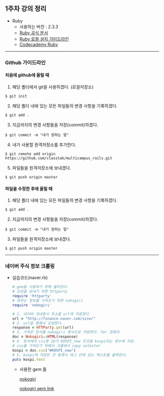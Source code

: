 ## 1주차 강의 정리

* Ruby 
  * 사용하는 버전 : 2.3.3
  * [Ruby 공식 문서](http://ruby-doc.org/core-2.3.3/)
  * [Ruby 로컬 설치 가이드라인](http://bit.do/multi_install)
  * [Codecademy Ruby](https://www.codecademy.com/learn/learn-ruby)

----

### Github 가이드라인

#### 처음에 github에 올릴 때

1. 해당 폴더에서 git을 사용하겠다. (로컬저장소)

  `$ git init`

2. 해당 폴더 내에 있는 모든 파일들의 변경 사항을 기록하겠다.

  `$ git add .`

3. 지금까지의 변경 사항들을 저장(commit)하겠다.

  `$ git commit -m "내가 원하는 말"`

4. 내가 사용할 원격저장소를 추가한다.

  `$ git remote add origin https://github.com/classtak/multicampus_rails.git`

5. 파일들을 원격저장소에 보내겠다.

  `$ git push origin master`

#### 파일을 수정한 후에 올릴 때
1. 해당 폴더 내에 있는 모든 파일들의 변경 사항을 기록하겠다.

  `$ git add .`

2. 지금까지의 변경 사항들을 저장(commit)하겠다.

  `$ git commit -m "내가 원하는 말"`

3. 파일들을 원격저장소에 보내겠다.

  `$ git push origin master`

----

### 네이버 주식 정보 크롤링

* 실습코드(naver.rb)

  ```ruby
  # gem을 사용하기 위해 불러온다.
  # 요청을 보내기 위한 httparty
  require 'httparty'
  # 원하는 정보를 가져오기 위한 nokogiri
  require 'nokogiri'

  # 1. 네이버 국내증시 주소를 url에 저장한다.
  url = "http://finance.naver.com/sise/"
  # 2. url을 통해서 요청한다.
  response = HTTParty.get(url)
  # 3. 가져온 문서를 nokogiri 형식으로 저장한다. for 컴퓨터
  doc = Nokogiri::HTML(response)
  # 4. 문서에서 css중 ID가 KOSPI_now 인것을 kospi라는 변수에 저장.
  # css를 가져오기 위해서 크롬에서 copy selector
  kospi = doc.css("#KOSPI_now")
  # 5. kospi에 저장된 것 중에서 태그 안에 있는 텍스트를 출력한다.
  puts kospi.text

  ```

  * 사용한 gem 들

    [nokogiri](https://github.com/sparklemotion/nokogiri)

    [nokogiri gem link](https://github.com/sparklemotion/nokogiri)
